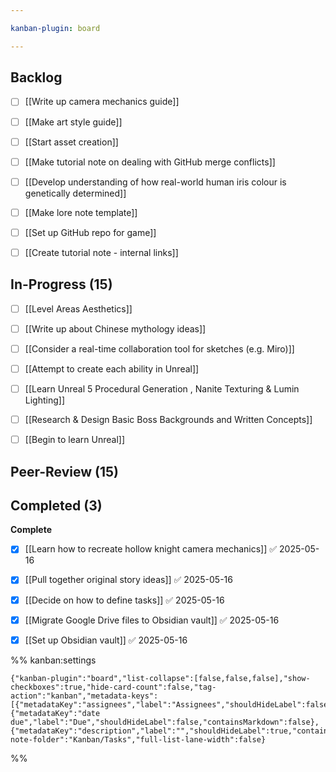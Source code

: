 ```yaml
---

kanban-plugin: board

---
```


## Backlog

- [ ] [[Write up camera mechanics guide]]
- [ ] [[Make art style guide]]
- [ ] [[Start asset creation]]
- [ ] [[Make tutorial note on dealing with GitHub merge conflicts]]
- [ ] [[Develop understanding of how real-world human iris colour is genetically determined]]
- [ ] [[Make lore note template]]
- [ ] [[Set up GitHub repo for game]]
- [ ] [[Create tutorial note - internal links]]


## In-Progress (15)

- [ ] [[Level Areas Aesthetics]]
- [ ] [[Write up about Chinese mythology ideas]]
- [ ] [[Consider a real-time collaboration tool for sketches (e.g. Miro)]]
- [ ] [[Attempt to create each ability in Unreal]]
- [ ] [[Learn Unreal 5 Procedural Generation , Nanite Texturing & Lumin Lighting]]
- [ ] [[Research & Design Basic Boss Backgrounds and Written Concepts]]
- [ ] [[Begin to learn Unreal]]


## Peer-Review (15)



## Completed (3)

**Complete**
- [x] [[Learn how to recreate hollow knight camera mechanics]] ✅ 2025-05-16
- [x] [[Pull together original story ideas]] ✅ 2025-05-16
- [x] [[Decide on how to define tasks]] ✅ 2025-05-16
- [x] [[Migrate Google Drive files to Obsidian vault]] ✅ 2025-05-16
- [x] [[Set up Obsidian vault]] ✅ 2025-05-16




%% kanban:settings
```
{"kanban-plugin":"board","list-collapse":[false,false,false],"show-checkboxes":true,"hide-card-count":false,"tag-action":"kanban","metadata-keys":[{"metadataKey":"assignees","label":"Assignees","shouldHideLabel":false,"containsMarkdown":false},{"metadataKey":"date due","label":"Due","shouldHideLabel":false,"containsMarkdown":false},{"metadataKey":"description","label":"","shouldHideLabel":true,"containsMarkdown":true}],"new-note-folder":"Kanban/Tasks","full-list-lane-width":false}
```
%%
